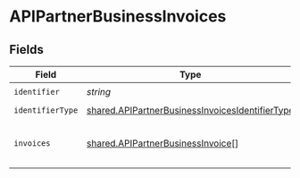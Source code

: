 # APIPartnerBusinessInvoices


## Fields

| Field                                                                                                                     | Type                                                                                                                      | Required                                                                                                                  | Description                                                                                                               |
| ------------------------------------------------------------------------------------------------------------------------- | ------------------------------------------------------------------------------------------------------------------------- | ------------------------------------------------------------------------------------------------------------------------- | ------------------------------------------------------------------------------------------------------------------------- |
| `identifier`                                                                                                              | *string*                                                                                                                  | :heavy_check_mark:                                                                                                        | N/A                                                                                                                       |
| `identifierType`                                                                                                          | [shared.APIPartnerBusinessInvoicesIdentifierType](../../../sdk/models/shared/apipartnerbusinessinvoicesidentifiertype.md) | :heavy_check_mark:                                                                                                        | N/A                                                                                                                       |
| `invoices`                                                                                                                | [shared.APIPartnerBusinessInvoice](../../../sdk/models/shared/apipartnerbusinessinvoice.md)[]                             | :heavy_minus_sign:                                                                                                        | List of invoices of the business.                                                                                         |